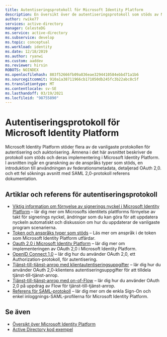 ```yaml
---
title: Autentiseringsprotokoll för Microsoft Identity Platform
description: En översikt över de autentiseringsprotokoll som stöds av Microsoft Identity Platform
author: rwike77
services: active-directory
manager: CelesteDG
ms.service: active-directory
ms.subservice: develop
ms.topic: conceptual
ms.workload: identity
ms.date: 12/18/2019
ms.author: ryanwi
ms.custom: aaddev
ms.reviewer: hirsin
ROBOTS: NOINDEX
ms.openlocfilehash: 803f52666fb09a836eae3294410584ebbd71a1b6
ms.sourcegitcommit: 910a1a38711966cb171050db245fc3b22abc8c5f
ms.translationtype: MT
ms.contentlocale: sv-SE
ms.lasthandoff: 03/19/2021
ms.locfileid: "98755890"
---
```

# <a name="microsoft-identity-platform-authentication-protocols"></a>Autentiseringsprotokoll för Microsoft Identity Platform

Microsoft Identity Platform stöder flera av de vanligaste protokollen för autentisering och auktorisering. Ämnena i det här avsnittet beskriver de protokoll som stöds och deras implementering i Microsoft Identity Platform. I avsnitten ingår en granskning av de anspråks typer som stöds, en introduktion till användningen av federationsmetadata, detaljerad OAuth 2,0. och ett fel söknings avsnitt med SAML 2,0-protokoll referens dokumentation.

## <a name="authentication-protocols-articles-and-reference"></a>Artiklar och referens för autentiseringsprotokoll

* [Viktig information om förnyelse av signerings nyckel i Microsoft Identity Platform](active-directory-signing-key-rollover.md) – lär dig mer om Microsofts identitets plattforms förnyelse av takt för signerings nyckel, ändringar som du kan göra för att uppdatera nyckeln automatiskt och diskussion om hur du uppdaterar de vanligaste program scenarierna.
* [Token och anspråks typer som stöds](id-tokens.md) – Läs mer om anspråk i de token som Microsoft Identity Platform utfärdar.
* [Oauth 2,0 i Microsoft Identity Platform](v2-oauth2-auth-code-flow.md) – lär dig mer om implementeringen av OAuth 2,0 i Microsoft Identity Platform.
* [OpenID Connect 1,0](v2-protocols-oidc.md) – lär dig hur du använder OAuth 2,0, ett Authorization-protokoll, för autentisering.
* [Tjänst-till-tjänst-anrop med klientautentiseringsuppgifter](v2-oauth2-client-creds-grant-flow.md) – lär dig hur du använder OAuth 2,0-klientens autentiseringsuppgifter för att tilldela tjänst-till-tjänst-anrop.
* [Tjänst-till-tjänst-anrop med on-of-Flow](v2-oauth2-on-behalf-of-flow.md) – lär dig hur du använder OAuth 2,0 på uppdrag av Flow för tjänst-till-tjänst-anrop.
* [Referens för SAML-protokoll](active-directory-saml-protocol-reference.md) – lär dig mer om de enkla Sign-On och enkel inloggnings-SAML-profilerna för Microsoft Identity Platform.

## <a name="see-also"></a>Se även

* [Översikt över Microsoft Identity Platform](v2-overview.md)
* [Active Directory kod exempel](sample-v2-code.md)
